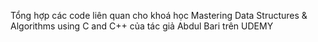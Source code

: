 Tổng hợp các code liên quan cho khoá học Mastering Data Structures & Algorithms using C and C++ của tác giả Abdul Bari trên UDEMY
